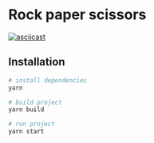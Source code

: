 # Rock paper scissors

[![asciicast](https://asciinema.org/a/CZ6Cgb54wJeAwpDoX5JMmLEkz.svg)](https://asciinema.org/a/CZ6Cgb54wJeAwpDoX5JMmLEkz)

## Installation

```bash
# install dependencies
yarn

# build project
yarn build

# run project
yarn start
```


